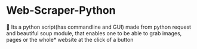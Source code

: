 # Web-Scraper-Python
🥗 Its a python script(has commandline and GUI) made from python request and beautiful soup module, that enables one to be able to grab images, pages or the whole* website at the click of a button
